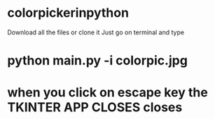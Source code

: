 # colorpickerinpython
Download all the files or clone it
Just go on terminal and type 
# python main.py -i colorpic.jpg
# when you click on escape key the TKINTER APP CLOSES closes
